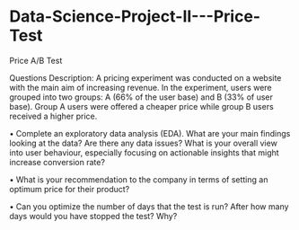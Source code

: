 # Data-Science-Project-II---Price-Test
Price A/B Test


Questions Description:
A pricing experiment was conducted on a website with the main aim of increasing revenue. In the experiment, users were grouped into two groups: A (66% of the user base) and B (33% of user base). Group A users were offered a cheaper price while group B users received a higher price.


•	Complete an exploratory data analysis (EDA). What are your main findings looking at the data? Are there any data issues? What is your overall view into user behaviour, especially focusing on actionable insights that might increase conversion rate?

•	What is your recommendation to the company in terms of setting an optimum price for their product?

•	Can you optimize the number of days that the test is run? After how many days would you have stopped the test? Why?



